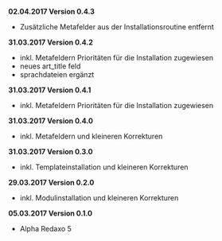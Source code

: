 **02.04.2017 Version 0.4.3**

- Zusätzliche Metafelder aus der Installationsroutine entfernt

**31.03.2017 Version 0.4.2**

- inkl. Metafeldern Prioritäten für die Installation zugewiesen
- neues art_title feld
- sprachdateien ergänzt


**31.03.2017 Version 0.4.1**

- inkl. Metafeldern Prioritäten für die Installation zugewiesen

**31.03.2017 Version 0.4.0**

- inkl. Metafeldern und kleineren Korrekturen

**31.03.2017 Version 0.3.0**

- inkl. Templateinstallation und kleineren Korrekturen

**29.03.2017 Version 0.2.0**

- inkl. Modulinstallation und kleineren Korrekturen

**05.03.2017 Version 0.1.0**

- Alpha Redaxo 5
